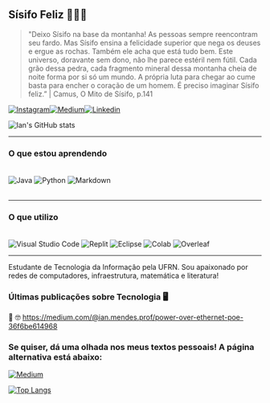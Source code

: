 ## Sísifo Feliz 👋🏻🍂


>"Deixo Sísifo na base da montanha! As pessoas sempre reencontram seu fardo. Mas Sísifo ensina a felicidade superior que nega os deuses e ergue as rochas. Também ele acha que está tudo bem. Este universo, doravante sem dono, não lhe parece estéril nem fútil. Cada grão dessa pedra, cada fragmento mineral dessa montanha cheia de noite forma por si só um mundo. A própria luta para chegar ao cume basta para encher o coração de um homem. É preciso imaginar Sísifo feliz.” | Camus, O Mito de Sísifo, p.141


[![Instagram](https://img.shields.io/badge/Instagram-E4405F?style=for-the-badge&logo=instagram&logoColor=white)](https://www.instagram.com/ian.itajai/)[![Medium](https://img.shields.io/badge/Medium-12100E?style=for-the-badge&logo=medium&logoColor=white)](https://medium.com/@ian.mendes.prof)[![Linkedin]( 	https://img.shields.io/badge/LinkedIn-0077B5?style=for-the-badge&logo=linkedin&logoColor=white)](https://www.linkedin.com/in/ian-mendes-fernandes/)


![Ian's GitHub stats](https://github-readme-stats.vercel.app/api?username=Ian-Mendes&show_icons=true&theme=dark)


***
### O que estou aprendendo


<div style = "display: inline_block"></br>
<img align= "center" alt = "Java" src="https://img.shields.io/badge/Java-ED8B00?style=for-the-badge&logo=openjdk&logoColor=white">
<img align= "center" alt = "Python" src="https://img.shields.io/badge/Python-14354C?style=for-the-badge&logo=python&logoColor=white">
<img align= "center" alt = "Markdown" src="https://img.shields.io/badge/Markdown-000000?style=for-the-badge&logo=markdown&logoColor=white">
</div>
<br/>

***

### O que utilizo
<div style = "display: inline_block"></br>
<img align= "center" alt = "Visual Studio Code" src="https://img.shields.io/badge/Visual_Studio_Code-0078D4?style=for-the-badge&logo=visual%20studio%20code&logoColor=white">
<img align= "center" alt = "Replit" src="https://img.shields.io/badge/replit-667881?style=for-the-badge&logo=replit&logoColor=white">
<img align= "center" alt = "Eclipse" src="https://img.shields.io/badge/Eclipse-2C2255?style=for-the-badge&logo=eclipse&logoColor=white">
<img align= "center" alt = "Colab" src="https://img.shields.io/badge/Colab-F9AB00?style=for-the-badge&logo=googlecolab&color=525252">
<img align= "center" alt = "Overleaf" src="https://img.shields.io/badge/Overleaf-47A141?style=for-the-badge&logo=Overleaf&logoColor=white"><br/>

</div>

***

Estudante de Tecnologia da Informação pela UFRN. Sou apaixonado por redes de computadores, infraestrutura, matemática e literatura! 

### Últimas publicações sobre Tecnologia 🖥️
📖 🤓 https://medium.com/@ian.mendes.prof/power-over-ethernet-poe-36f6be614968

### Se quiser, dá uma olhada nos meus textos pessoais! A página alternativa está abaixo:
[![Medium](https://img.shields.io/badge/Medium-12100E?style=for-the-badge&logo=medium&logoColor=white)](https://medium.com/@ian_mendes_)


[![Top Langs](https://github-readme-stats.vercel.app/api/top-langs/?username=Ian-Mendes&layout=donut)](https://github.com/Ian-Mendes/github-readme-stats)
